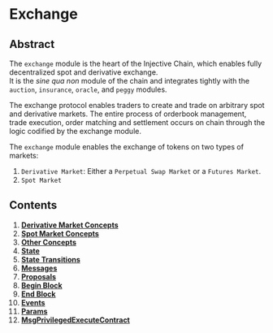 # Exchange

## Abstract

The `exchange` module is the heart of the Injective Chain, which enables fully decentralized spot and derivative exchange.\
It is the _sine qua non_ module of the chain and integrates tightly with the `auction`, `insurance`, `oracle`, and `peggy` modules.

The exchange protocol enables traders to create and trade on arbitrary spot and derivative markets. The entire process of orderbook management, trade execution, order matching and settlement occurs on chain through the logic codified by the exchange module.

The `exchange` module enables the exchange of tokens on two types of markets:

1. `Derivative Market`: Either a `Perpetual Swap Market` or a `Futures Market`.
2. `Spot Market`

## Contents

1. [**Derivative Market Concepts**](00\_derivative\_market\_concepts.md)
2. [**Spot Market Concepts**](01\_spot\_market\_concepts.md)
3. [**Other Concepts**](02\_other\_concepts.md)
4. [**State**](03\_state.md)
5. [**State Transitions**](04\_state\_transitions.md)
6. [**Messages**](05\_messages.md)
7. [**Proposals**](06\_proposals.md)
8. [**Begin Block**](07\_begin\_block.md)
9. [**End Block**](08\_end\_block.md)
10. [**Events**](09\_events.md)
11. [**Params**](10\_params.md)
12. [**MsgPrivilegedExecuteContract**](11\_msg\_privileged\_execute\_contract.md)
